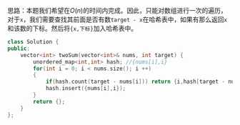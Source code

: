思路：本题我们希望在$O(n)$的时间内完成。因此，只能对数组进行一次的遍历，对于`x`，我们需要查找其前面是否有数`target - x`在哈希表中，如果有那么返回`x`和该数的下标。然后将`{x,下标}`加入哈希表中。

```c++
class Solution {
public:
    vector<int> twoSum(vector<int>& nums, int target) {
        unordered_map<int,int> hash; //{nums[i],i}
        for(int i = 0; i < nums.size(); i ++)
        {
            if(hash.count(target - nums[i])) return {i,hash[target - nums[i]]};
            hash.insert({nums[i],i});
        }
        return {};
    }
};
```

